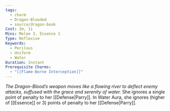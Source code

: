```yaml
---
tags:
  - charm
  - Dragon-Blooded
  - source/dragon-book
Cost: 2m, 1i
Mins: Melee 3, Essence 1
Type: Reflexive
Keywords:
  - Perilous
  - Uniform
  - Water
Duration: Instant
Prerequisite Charms:
  - "[[Flame-Borne Interception]]"
---
```

*The Dragon-Blood’s weapon moves like a flowing river to deflect enemy attacks, suffused with the grace and serenity of water.*
She ignores a single point of penalty to her [[Defense|Parry]]. In Water Aura, she ignores (higher of [[Essence]] or 3) points of penalty to her [[Defense|Parry]].